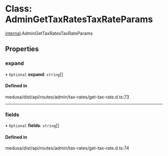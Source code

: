 # Class: AdminGetTaxRatesTaxRateParams

[internal](../modules/internal-27.md).AdminGetTaxRatesTaxRateParams

## Properties

### expand

• `Optional` **expand**: `string`[]

#### Defined in

medusa/dist/api/routes/admin/tax-rates/get-tax-rate.d.ts:73

___

### fields

• `Optional` **fields**: `string`[]

#### Defined in

medusa/dist/api/routes/admin/tax-rates/get-tax-rate.d.ts:74
